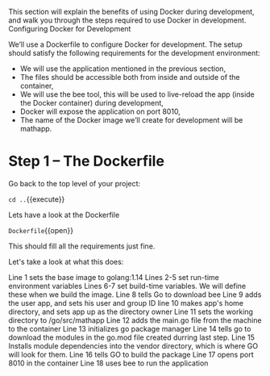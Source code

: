 This section will explain the benefits of using Docker during development, and walk you through the steps required to use Docker in development.
Configuring Docker for Development

We’ll use a Dockerfile to configure Docker for development. The setup should 
satisfy the following requirements for the development environment:

 - We will use the application mentioned in the previous section,
 - The files should be accessible both from inside and outside of the container,
 - We will use the bee tool, this will be used to live-reload the app 
(inside the Docker container) during development,
 - Docker will expose the application on port 8010,
 - The name of the Docker image we’ll create for development will be mathapp.

# Step 1 – The Dockerfile

Go back to the top level of your project:

`cd ..`{{execute}}

Lets have a look at the Dockerfile

`Dockerfile`{{open}}

This should fill all the requirements just fine.

Let's take a look at what this does:

Line 1 sets the base image to golang:1.14
Lines 2-5 set run-time environment variables
Lines 6-7 set build-time variables.  We will define these when we build the 
image.
Line 8 tells Go to download bee
Line 9 adds the user app, and sets his user and group ID
line 10 makes app's home directory, and sets app up as the directory owner
Line 11 sets the working directory to /go/src/mathapp
Line 12 adds the main.go file from the machine to the container
Line 13 initializes go package manager
Line 14 tells go to download the modules in the go.mod file created durring 
last step.
Line 15 Installs module dependencies into the vendor directory, which is where
GO will look for them.
Line 16 tells GO to build the package
Line 17 opens port 8010 in the container
Line 18 uses bee to run the application
